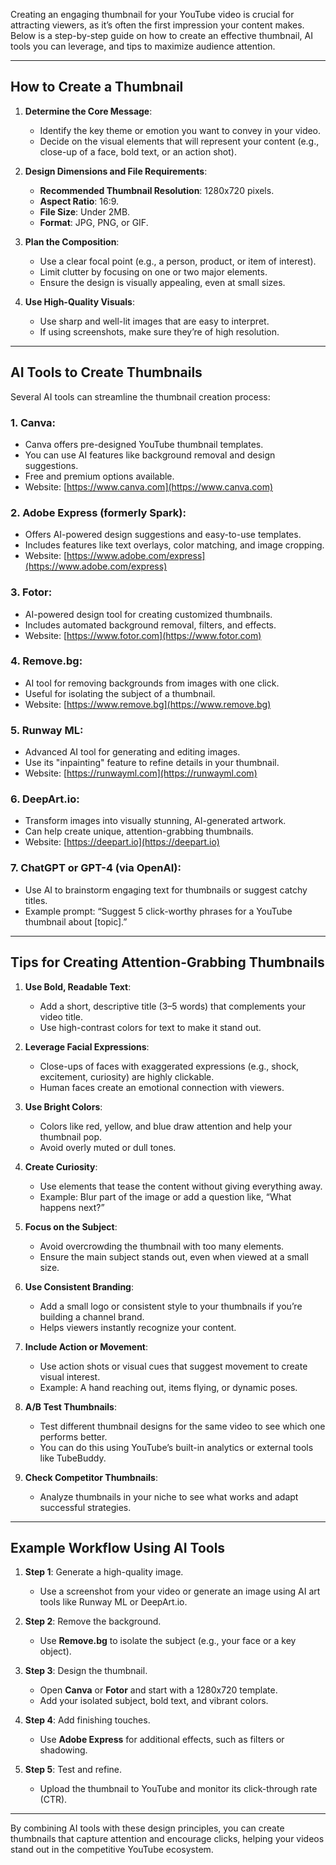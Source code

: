 Creating an engaging thumbnail for your YouTube video is crucial for attracting viewers, as it’s often the first impression your content makes. Below is a step-by-step guide on how to create an effective thumbnail, AI tools you can leverage, and tips to maximize audience attention.

---

## **How to Create a Thumbnail**

1. **Determine the Core Message**:
   - Identify the key theme or emotion you want to convey in your video.
   - Decide on the visual elements that will represent your content (e.g., close-up of a face, bold text, or an action shot).

2. **Design Dimensions and File Requirements**:
   - **Recommended Thumbnail Resolution**: 1280x720 pixels.
   - **Aspect Ratio**: 16:9.
   - **File Size**: Under 2MB.
   - **Format**: JPG, PNG, or GIF.

3. **Plan the Composition**:
   - Use a clear focal point (e.g., a person, product, or item of interest).
   - Limit clutter by focusing on one or two major elements.
   - Ensure the design is visually appealing, even at small sizes.

4. **Use High-Quality Visuals**:
   - Use sharp and well-lit images that are easy to interpret.
   - If using screenshots, make sure they’re of high resolution.

---

## **AI Tools to Create Thumbnails**

Several AI tools can streamline the thumbnail creation process:

### 1. **Canva**:
   - Canva offers pre-designed YouTube thumbnail templates.
   - You can use AI features like background removal and design suggestions.
   - Free and premium options available.
   - Website: [https://www.canva.com](https://www.canva.com)

### 2. **Adobe Express (formerly Spark)**:
   - Offers AI-powered design suggestions and easy-to-use templates.
   - Includes features like text overlays, color matching, and image cropping.
   - Website: [https://www.adobe.com/express](https://www.adobe.com/express)

### 3. **Fotor**:
   - AI-powered design tool for creating customized thumbnails.
   - Includes automated background removal, filters, and effects.
   - Website: [https://www.fotor.com](https://www.fotor.com)

### 4. **Remove.bg**:
   - AI tool for removing backgrounds from images with one click.
   - Useful for isolating the subject of a thumbnail.
   - Website: [https://www.remove.bg](https://www.remove.bg)

### 5. **Runway ML**:
   - Advanced AI tool for generating and editing images.
   - Use its "inpainting" feature to refine details in your thumbnail.
   - Website: [https://runwayml.com](https://runwayml.com)

### 6. **DeepArt.io**:
   - Transform images into visually stunning, AI-generated artwork.
   - Can help create unique, attention-grabbing thumbnails.
   - Website: [https://deepart.io](https://deepart.io)

### 7. **ChatGPT or GPT-4 (via OpenAI)**:
   - Use AI to brainstorm engaging text for thumbnails or suggest catchy titles.
   - Example prompt: “Suggest 5 click-worthy phrases for a YouTube thumbnail about [topic].”

---

## **Tips for Creating Attention-Grabbing Thumbnails**

1. **Use Bold, Readable Text**:
   - Add a short, descriptive title (3–5 words) that complements your video title.
   - Use high-contrast colors for text to make it stand out.

2. **Leverage Facial Expressions**:
   - Close-ups of faces with exaggerated expressions (e.g., shock, excitement, curiosity) are highly clickable.
   - Human faces create an emotional connection with viewers.

3. **Use Bright Colors**:
   - Colors like red, yellow, and blue draw attention and help your thumbnail pop.
   - Avoid overly muted or dull tones.

4. **Create Curiosity**:
   - Use elements that tease the content without giving everything away.
   - Example: Blur part of the image or add a question like, “What happens next?”

5. **Focus on the Subject**:
   - Avoid overcrowding the thumbnail with too many elements.
   - Ensure the main subject stands out, even when viewed at a small size.

6. **Use Consistent Branding**:
   - Add a small logo or consistent style to your thumbnails if you’re building a channel brand.
   - Helps viewers instantly recognize your content.

7. **Include Action or Movement**:
   - Use action shots or visual cues that suggest movement to create visual interest.
   - Example: A hand reaching out, items flying, or dynamic poses.

8. **A/B Test Thumbnails**:
   - Test different thumbnail designs for the same video to see which one performs better.
   - You can do this using YouTube’s built-in analytics or external tools like TubeBuddy.

9. **Check Competitor Thumbnails**:
   - Analyze thumbnails in your niche to see what works and adapt successful strategies.

---

## **Example Workflow Using AI Tools**

1. **Step 1**: Generate a high-quality image.
   - Use a screenshot from your video or generate an image using AI art tools like Runway ML or DeepArt.io.

2. **Step 2**: Remove the background.
   - Use **Remove.bg** to isolate the subject (e.g., your face or a key object).

3. **Step 3**: Design the thumbnail.
   - Open **Canva** or **Fotor** and start with a 1280x720 template.
   - Add your isolated subject, bold text, and vibrant colors.

4. **Step 4**: Add finishing touches.
   - Use **Adobe Express** for additional effects, such as filters or shadowing.

5. **Step 5**: Test and refine.
   - Upload the thumbnail to YouTube and monitor its click-through rate (CTR).

---

By combining AI tools with these design principles, you can create thumbnails that capture attention and encourage clicks, helping your videos stand out in the competitive YouTube ecosystem.